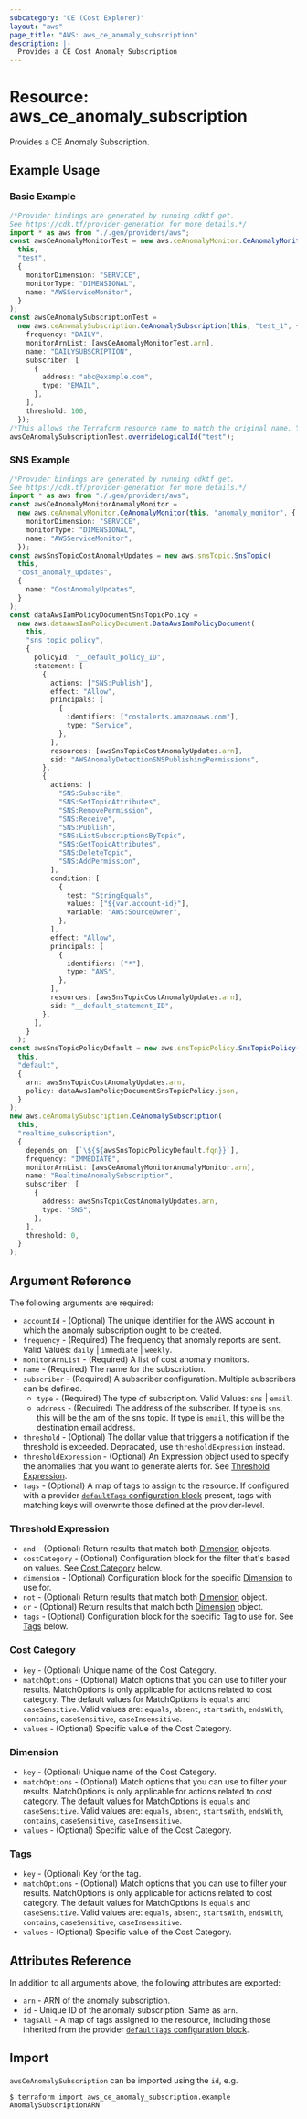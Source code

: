 ```yaml
---
subcategory: "CE (Cost Explorer)"
layout: "aws"
page_title: "AWS: aws_ce_anomaly_subscription"
description: |-
  Provides a CE Cost Anomaly Subscription
---
```


# Resource: aws\_ce\_anomaly\_subscription

Provides a CE Anomaly Subscription.

## Example Usage

### Basic Example

```typescript
/*Provider bindings are generated by running cdktf get.
See https://cdk.tf/provider-generation for more details.*/
import * as aws from "./.gen/providers/aws";
const awsCeAnomalyMonitorTest = new aws.ceAnomalyMonitor.CeAnomalyMonitor(
  this,
  "test",
  {
    monitorDimension: "SERVICE",
    monitorType: "DIMENSIONAL",
    name: "AWSServiceMonitor",
  }
);
const awsCeAnomalySubscriptionTest =
  new aws.ceAnomalySubscription.CeAnomalySubscription(this, "test_1", {
    frequency: "DAILY",
    monitorArnList: [awsCeAnomalyMonitorTest.arn],
    name: "DAILYSUBSCRIPTION",
    subscriber: [
      {
        address: "abc@example.com",
        type: "EMAIL",
      },
    ],
    threshold: 100,
  });
/*This allows the Terraform resource name to match the original name. You can remove the call if you don't need them to match.*/
awsCeAnomalySubscriptionTest.overrideLogicalId("test");

```

### SNS Example

```typescript
/*Provider bindings are generated by running cdktf get.
See https://cdk.tf/provider-generation for more details.*/
import * as aws from "./.gen/providers/aws";
const awsCeAnomalyMonitorAnomalyMonitor =
  new aws.ceAnomalyMonitor.CeAnomalyMonitor(this, "anomaly_monitor", {
    monitorDimension: "SERVICE",
    monitorType: "DIMENSIONAL",
    name: "AWSServiceMonitor",
  });
const awsSnsTopicCostAnomalyUpdates = new aws.snsTopic.SnsTopic(
  this,
  "cost_anomaly_updates",
  {
    name: "CostAnomalyUpdates",
  }
);
const dataAwsIamPolicyDocumentSnsTopicPolicy =
  new aws.dataAwsIamPolicyDocument.DataAwsIamPolicyDocument(
    this,
    "sns_topic_policy",
    {
      policyId: "__default_policy_ID",
      statement: [
        {
          actions: ["SNS:Publish"],
          effect: "Allow",
          principals: [
            {
              identifiers: ["costalerts.amazonaws.com"],
              type: "Service",
            },
          ],
          resources: [awsSnsTopicCostAnomalyUpdates.arn],
          sid: "AWSAnomalyDetectionSNSPublishingPermissions",
        },
        {
          actions: [
            "SNS:Subscribe",
            "SNS:SetTopicAttributes",
            "SNS:RemovePermission",
            "SNS:Receive",
            "SNS:Publish",
            "SNS:ListSubscriptionsByTopic",
            "SNS:GetTopicAttributes",
            "SNS:DeleteTopic",
            "SNS:AddPermission",
          ],
          condition: [
            {
              test: "StringEquals",
              values: ["${var.account-id}"],
              variable: "AWS:SourceOwner",
            },
          ],
          effect: "Allow",
          principals: [
            {
              identifiers: ["*"],
              type: "AWS",
            },
          ],
          resources: [awsSnsTopicCostAnomalyUpdates.arn],
          sid: "__default_statement_ID",
        },
      ],
    }
  );
const awsSnsTopicPolicyDefault = new aws.snsTopicPolicy.SnsTopicPolicy(
  this,
  "default",
  {
    arn: awsSnsTopicCostAnomalyUpdates.arn,
    policy: dataAwsIamPolicyDocumentSnsTopicPolicy.json,
  }
);
new aws.ceAnomalySubscription.CeAnomalySubscription(
  this,
  "realtime_subscription",
  {
    depends_on: [`\${${awsSnsTopicPolicyDefault.fqn}}`],
    frequency: "IMMEDIATE",
    monitorArnList: [awsCeAnomalyMonitorAnomalyMonitor.arn],
    name: "RealtimeAnomalySubscription",
    subscriber: [
      {
        address: awsSnsTopicCostAnomalyUpdates.arn,
        type: "SNS",
      },
    ],
    threshold: 0,
  }
);

```

## Argument Reference

The following arguments are required:

* `accountId` - (Optional) The unique identifier for the AWS account in which the anomaly subscription ought to be created.
* `frequency` - (Required) The frequency that anomaly reports are sent. Valid Values: `daily` | `immediate` | `weekly`.
* `monitorArnList` - (Required) A list of cost anomaly monitors.
* `name` - (Required) The name for the subscription.
* `subscriber` - (Required) A subscriber configuration. Multiple subscribers can be defined.
  * `type` - (Required) The type of subscription. Valid Values: `sns` | `email`.
  * `address` - (Required) The address of the subscriber. If type is `sns`, this will be the arn of the sns topic. If type is `email`, this will be the destination email address.
* `threshold` - (Optional) The dollar value that triggers a notification if the threshold is exceeded. Depracated, use `thresholdExpression` instead.
* `thresholdExpression` - (Optional) An Expression object used to specify the anomalies that you want to generate alerts for. See [Threshold Expression](#threshold-expression).
* `tags` - (Optional) A map of tags to assign to the resource. If configured with a provider [`defaultTags` configuration block](https://registry.terraform.io/providers/hashicorp/aws/latest/docs#default_tags-configuration-block) present, tags with matching keys will overwrite those defined at the provider-level.

### Threshold Expression

* `and` - (Optional) Return results that match both [Dimension](#dimension) objects.
* `costCategory` - (Optional) Configuration block for the filter that's based on  values. See [Cost Category](#cost-category) below.
* `dimension` - (Optional) Configuration block for the specific [Dimension](#dimension) to use for.
* `not` - (Optional) Return results that match both [Dimension](#dimension) object.
* `or` - (Optional) Return results that match both [Dimension](#dimension) object.
* `tags` - (Optional) Configuration block for the specific Tag to use for. See [Tags](#tags) below.

### Cost Category

* `key` - (Optional) Unique name of the Cost Category.
* `matchOptions` - (Optional) Match options that you can use to filter your results. MatchOptions is only applicable for actions related to cost category. The default values for MatchOptions is `equals` and `caseSensitive`. Valid values are: `equals`,  `absent`, `startsWith`, `endsWith`, `contains`, `caseSensitive`, `caseInsensitive`.
* `values` - (Optional) Specific value of the Cost Category.

### Dimension

* `key` - (Optional) Unique name of the Cost Category.
* `matchOptions` - (Optional) Match options that you can use to filter your results. MatchOptions is only applicable for actions related to cost category. The default values for MatchOptions is `equals` and `caseSensitive`. Valid values are: `equals`,  `absent`, `startsWith`, `endsWith`, `contains`, `caseSensitive`, `caseInsensitive`.
* `values` - (Optional) Specific value of the Cost Category.

### Tags

* `key` - (Optional) Key for the tag.
* `matchOptions` - (Optional) Match options that you can use to filter your results. MatchOptions is only applicable for actions related to cost category. The default values for MatchOptions is `equals` and `caseSensitive`. Valid values are: `equals`,  `absent`, `startsWith`, `endsWith`, `contains`, `caseSensitive`, `caseInsensitive`.
* `values` - (Optional) Specific value of the Cost Category.

## Attributes Reference

In addition to all arguments above, the following attributes are exported:

* `arn` - ARN of the anomaly subscription.
* `id` - Unique ID of the anomaly subscription. Same as `arn`.
* `tagsAll` - A map of tags assigned to the resource, including those inherited from the provider [`defaultTags` configuration block](https://registry.terraform.io/providers/hashicorp/aws/latest/docs#default_tags-configuration-block).

## Import

`awsCeAnomalySubscription` can be imported using the `id`, e.g.

```console
$ terraform import aws_ce_anomaly_subscription.example AnomalySubscriptionARN
```
